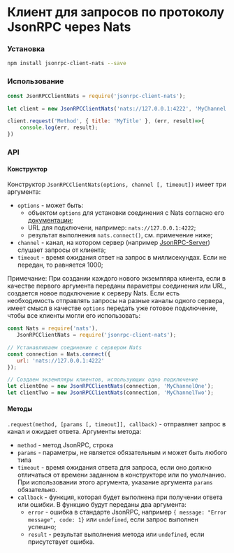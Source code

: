# Клиент для запросов по протоколу JsonRPC через Nats


### Установка

```bash
npm install jsonrpc-client-nats --save
```

### Использование

```js
const JsonRPCClientNats = require('jsonrpc-client-nats');

let client = new JsonRPCClientNats('nats://127.0.0.1:4222', 'MyChannel');

client.request('Method', { title: 'MyTitle' }, (err, result)=>{
    console.log(err, result);
})
```

### API

#### Конструктор 

Конструктор `JsonRPCClientNats(options, channel [, timeout])` имеет три аргумента:
  - `options` - может быть:
    - объектом `options` для установки соединения с Nats согласно его [документации](https://github.com/nats-io/node-nats#connect-options);
    - URL для подключени, например: `nats://127.0.0.1:4222`;
    - результат выполнения `nats.connect()`, см. примечение ниже;
  - `channel` - канал, на котором сервер (например [JsonRPC-Server](https://github.com/r1000ru/jsonrpc-server))  слушает запросы от клиента;
  - `timeout` - время ожидания ответ на запрос в миллисекундах. Если не передан, то равняется 1000;
  
 Примечание: При создании каждого нового экземпляра клиента, если в качестве первого аргумента переданы параметры соединения или URL, создается новое подключение к серверу Nats. Если есть необходимость отправлять запросы на разные каналы одного сервера, имеет смысл в качестве `options` передать уже готовое подключение, чтобы все клиенты могли его использовать:
 
 ```js
const Nats = require('nats'),
    JsonRPCClientNats = require('jsonrpc-client-nats');

// Устанавливаем соединение с сервером Nats
const connection = Nats.connect({
    url: 'nats://127.0.0.1:4222'
});

// Создаем экземпляры клиентов, использующих одно подключение
let clientOne = new JsonRPCClientNats(connection, 'MyChannelOne');
let clientTwo = new JsonRPCClientNats(connection, 'MyChannelTwo');
 ```

#### Методы
`.request(method, [params [, timeout]], callback)` - отправляет запрос в канал и ожидает ответа. Аргументы метода:
  - `method` - метод JsonRPC, строка
  - `params` - параметры, не является обязательным и может быть любого типа
  - `timeout` - время ожидания ответа для запроса, если оно должно отличаться от времени заданном в конструкторе или по умолчанию. При использовании этого аргумента, указание аргумента `params` обязательно.
  - `callback` - функция, которая будет выполнена при получении ответа или ошибки. В функцию будут переданы два аргумента:
    - `error` - ошибка в стандарте JsonRPC, например `{ message: "Error message", code: 1}` или `undefined`, если запрос выполнен успешно;
    - `result` - результат выполнения метода или `undefined`, если присутствует ошибка.


